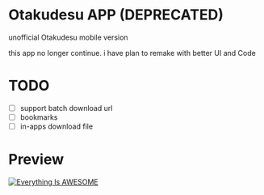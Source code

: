 # Otakudesu APP (DEPRECATED)
unofficial Otakudesu mobile version

this app no longer continue. i have plan to remake with better UI and Code 

# TODO
- [ ] support batch download url
- [ ] bookmarks
- [ ] in-apps download file

# Preview
[![Everything Is AWESOME](https://img.youtube.com/vi/Q02h3vnFaSU/0.jpg)](https://www.youtube.com/watch?v=Q02h3vnFaSU "preview")
